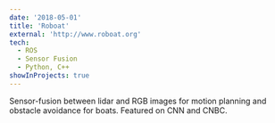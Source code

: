 ```yaml
---
date: '2018-05-01'
title: 'Roboat'
external: 'http://www.roboat.org'
tech:
  - ROS
  - Sensor Fusion
  - Python, C++
showInProjects: true
---
```


Sensor-fusion between lidar and RGB images for motion planning and obstacle avoidance for boats. Featured on CNN and CNBC.
